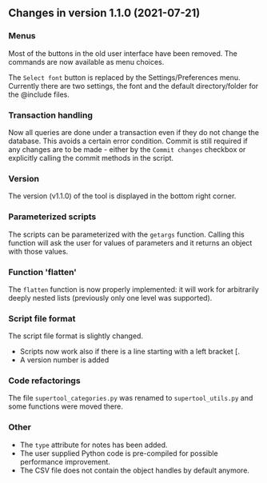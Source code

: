 ## Changes in version 1.1.0 (2021-07-21)

### Menus
Most of the buttons in the old user interface have been removed. The commands are now available as menu choices.

The `Select font` button is replaced by the Settings/Preferences menu. Currently there are two settings, the font and the default directory/folder for the @include files.

### Transaction handling
Now all queries are done under a transaction even if they do not change the database. This avoids a certain error condition. Commit is still required if any changes are to be made - either by the `Commit changes` checkbox or explicitly calling the commit methods in the script. 

### Version
The version (v1.1.0) of the tool is displayed in the bottom right corner.

### Parameterized scripts
The scripts can be parameterized with the `getargs` function. Calling this function will ask the user for values of parameters and it returns an object with those values. 

### Function 'flatten' 
The `flatten` function is now properly implemented: it will work for arbitrarily deeply nested lists (previously only one level was supported).

### Script file format 
The script file format is slightly changed. 
- Scripts now work also if there is a line starting with a left bracket [.
- A version number is added

### Code refactorings
The file `supertool_categories.py` was renamed to `supertool_utils.py` and some functions were moved there.

### Other
* The `type` attribute for notes has been added.
* The user supplied Python code is pre-compiled for possible performance improvement.
* The CSV file does not contain the object handles by default anymore.


